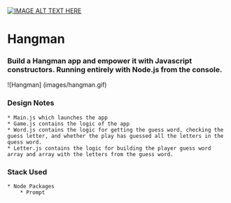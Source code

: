 

[![IMAGE ALT TEXT HERE](https://img.youtube.com/vi/YOUTUBE_VIDEO_ID_HERE/0.jpg)](https://www.youtube.com/watch?v=5DbQqReE4WU&feature=youtu.be)


# Hangman

### Build a Hangman app and empower it with Javascript constructors. Running entirely with Node.js from the console.

![Hangman] (images/hangman.gif)

### Design Notes
	* Main.js which launches the app
	* Game.js contains the logic of the app
	* Word.js contains the logic for getting the guess word, checking the guess letter, and whether the play has guessed all the letters in the quess word.
	* Letter.js contains the logic for building the player guess word array and array with the letters from the guess word.

### Stack Used
	* Node Packages
		* Prompt
